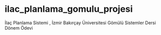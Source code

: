 # ilac_planlama_gomulu_projesi
İlaç Planlama Sistemi  , İzmir Bakırçay Üniversitesi Gömülü Sistemler Dersi Dönem Ödevi
